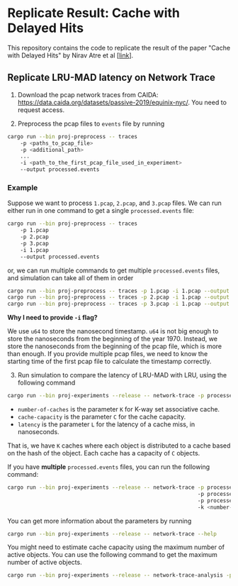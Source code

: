 # Replicate Result: Cache with Delayed Hits

This repository contains the code to replicate the result of the paper "Cache with Delayed Hits" by Nirav Atre et al \[[link](https://dl.acm.org/doi/10.1145/3387514.3405883)\].

## Replicate LRU-MAD latency on Network Trace

1. Download the pcap network traces from CAIDA: <https://data.caida.org/datasets/passive-2019/equinix-nyc/>. You need to request access.

2. Preprocess the pcap files to `events` file by running

```sh
cargo run --bin proj-preprocess -- traces 
    -p <paths_to_pcap_file> 
    -p <additional_path>
    ... 
    -i <path_to_the_first_pcap_file_used_in_experiment>
    --output processed.events
```

### Example
Suppose we want to process `1.pcap`, `2.pcap`, and `3.pcap` files. We can run either run in one command to get a single `processed.events` file:
```sh
cargo run --bin proj-preprocess -- traces 
    -p 1.pcap 
    -p 2.pcap 
    -p 3.pcap 
    -i 1.pcap
    --output processed.events
```

or, we can run multiple commands to get multiple `processed.events` files, and simulation can take all of them in order
```sh
cargo run --bin proj-preprocess -- traces -p 1.pcap -i 1.pcap --output processed-1.events
cargo run --bin proj-preprocess -- traces -p 2.pcap -i 1.pcap --output processed-2.events
cargo run --bin proj-preprocess -- traces -p 3.pcap -i 1.pcap --output processed-3.events
```

**Why I need to provide `-i` flag?**

We use `u64` to store the nanosecond timestamp. `u64` is not big enough to store the nanoseconds from the beginning of the year 1970. Instead, we store the nanoseconds from the beginning of the pcap file, which is more than enough. If you provide multiple pcap files, we need to know the starting time of the first pcap file to calculate the timestamp correctly.

3. Run simulation to compare the latency of LRU-MAD with LRU, using the following command

```sh
cargo run --bin proj-experiments --release -- network-trace -p processed.events -k <number-of-caches> -c <cache-capacity> -l <latency>
```

- `number-of-caches` is the parameter `K` for K-way set associative cache.
- `cache-capacity` is the parameter `C` for the cache capacity.
- `latency` is the parameter `L` for the latency of a cache miss, in nanoseconds.

That is, we have `K` caches where each object is distributed to a cache based on the hash of the object. Each cache has a capacity of `C` objects. 

If you have **multiple** `processed.events` files, you can run the following command:

```sh
cargo run --bin proj-experiments --release -- network-trace -p processed-1.events
                                                            -p processed-2.events
                                                            -p processed-3.events
                                                            -k <number-of-caches> -c <cache-capacity> -l <latency>
```

You can get more information about the parameters by running

```sh
cargo run --bin proj-experiments --release -- network-trace --help
```

You might need to estimate cache capacity using the maximum number of active objects. You can use the following command to get the maximum number of active objects.

```sh
cargo run --bin proj-experiments --release -- network-trace-analysis -p <processed-events>
```
